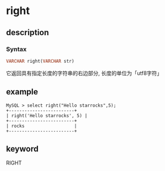 # right

## description

### Syntax

```Haskell
VARCHAR right(VARCHAR str)
```

它返回具有指定长度的字符串的右边部分, 长度的单位为「utf8字符」

## example

```Plain Text
MySQL > select right("Hello starrocks",5);
+-------------------------+
| right('Hello starrocks', 5) |
+-------------------------+
| rocks                   |
+-------------------------+
```

## keyword

RIGHT
